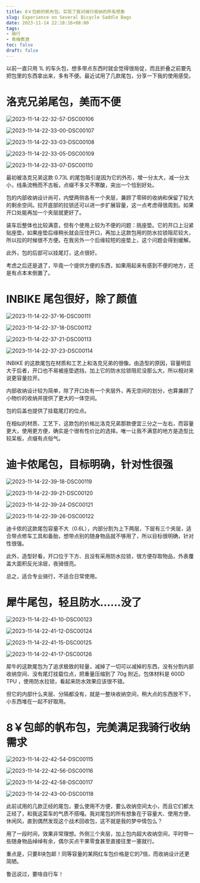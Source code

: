 ```yaml
---
title: 8￥包邮的帆布包，实现了我对骑行收纳的所有想象
slug: Experience on Several Bicycle Saddle Bags
date: 2023-11-14 22:18:16+08:00
tags:
- 骑行
- 青梅煮酒
toc: false
draft: false
---
```


以前一直只用 1L 的车头包，想多带点东西时就会觉得很局促，而且折叠之前要先把包里的东西拿出来，多有不便。最近试用了几款尾包，分享一下我的使用感受。

# 洛克兄弟尾包，美而不便

![2023-11-14-22-32-57-DSC00106](https://raw.githubusercontent.com/xbot/image-hosting/master/blog/2023-11-14-22-32-57-DSC00106.JPG)

![2023-11-14-22-33-00-DSC00107](https://raw.githubusercontent.com/xbot/image-hosting/master/blog/2023-11-14-22-33-00-DSC00107.JPG)

![2023-11-14-22-33-03-DSC00108](https://raw.githubusercontent.com/xbot/image-hosting/master/blog/2023-11-14-22-33-03-DSC00108.JPG)

![2023-11-14-22-33-05-DSC00109](https://raw.githubusercontent.com/xbot/image-hosting/master/blog/2023-11-14-22-33-05-DSC00109.JPG)

![2023-11-14-22-33-07-DSC00110](https://raw.githubusercontent.com/xbot/image-hosting/master/blog/2023-11-14-22-33-07-DSC00110.JPG)

最初被洛克兄弟这款 0.73L 的尾包吸引是因为它的外形，增一分太大，减一分太小，线条流畅而不古板，点缀不多又不寒酸，突出一个恰到好处。

包的内部收纳设计尚可，内壁两侧各有一个夹层，兼顾了零碎的收纳和保留了较大的剩余空间。拉开底部的拉锁还可以进一步扩展容量，这一点考虑得很周到。如果开口处能再加一个夹层就更好了。

装车后整体也比较满意，但有个使用上较为不便的问题：挑座垫。它的开口上沿紧贴座垫，如果座垫后缘稍长就会压住开口，再加上这款包用的防水拉锁阻尼较大，所以拉的时候很不方便。在我另外一个后缘较短的座垫上，这个问题会得到缓解。

此外，包的后部可以挂尾灯，这点很好。

考虑之后还是退了，毕竟一个提供方便的东西，如果用起来有感到不便的地方，还是有点本末倒置了。

# INBIKE 尾包很好，除了颜值

![2023-11-14-22-37-16-DSC00111](https://raw.githubusercontent.com/xbot/image-hosting/master/blog/2023-11-14-22-37-16-DSC00111.JPG)

![2023-11-14-22-37-18-DSC00112](https://raw.githubusercontent.com/xbot/image-hosting/master/blog/2023-11-14-22-37-18-DSC00112.JPG)

![2023-11-14-22-37-21-DSC00113](https://raw.githubusercontent.com/xbot/image-hosting/master/blog/2023-11-14-22-37-21-DSC00113.JPG)

![2023-11-14-22-37-23-DSC00114](https://raw.githubusercontent.com/xbot/image-hosting/master/blog/2023-11-14-22-37-23-DSC00114.JPG)

INBIKE 的这款尾包在材质和工艺上和洛克兄弟的很像。由造型的原因，容量明显大于后者，开口也不易被座垫遮挡，加上它的防水拉锁阻尼没那么大，所以相对来说更容量拉开。

内部收纳设计较为简单，除了开口处有一个夹层外，再无空间的划分，也算兼顾了小物价的收纳并提供了更大的一体空间。

包的后盖也提供了挂载尾灯的位点。

在相似的材质、工艺下，这款包的价格比洛克兄弟那款便宜三分之一左右，而容量更大，使用更方便，确实是个很有性价比的选择。唯一让我不满意的地方是造型比较呆板，点缀有点俗气。

# 迪卡侬尾包，目标明确，针对性很强

![2023-11-14-22-39-18-DSC00119](https://raw.githubusercontent.com/xbot/image-hosting/master/blog/2023-11-14-22-39-18-DSC00119.JPG)

![2023-11-14-22-39-21-DSC00120](https://raw.githubusercontent.com/xbot/image-hosting/master/blog/2023-11-14-22-39-21-DSC00120.JPG)

![2023-11-14-22-39-24-DSC00121](https://raw.githubusercontent.com/xbot/image-hosting/master/blog/2023-11-14-22-39-24-DSC00121.JPG)

![2023-11-14-22-39-26-DSC00122](https://raw.githubusercontent.com/xbot/image-hosting/master/blog/2023-11-14-22-39-26-DSC00122.JPG)

迪卡侬的这款尾包容量不大（0.6L），内部分割为上下两层，下层有三个夹层，适合带点修车工具和备胎，想带点别的随身物品就不够用了，所以目标很明确，针对性很强。

此外，造型好看，开口位于下方、且没有采用防水拉锁，很方便存取物品，外表覆盖大面积反光涂层，夜骑很亮。

总之，适合专业骑行，不适合日常使用。

# 犀牛尾包，轻且防水……没了

![2023-11-14-22-41-10-DSC00123](https://raw.githubusercontent.com/xbot/image-hosting/master/blog/2023-11-14-22-41-10-DSC00123.JPG)

![2023-11-14-22-41-12-DSC00124](https://raw.githubusercontent.com/xbot/image-hosting/master/blog/2023-11-14-22-41-12-DSC00124.JPG)

![2023-11-14-22-41-15-DSC00125](https://raw.githubusercontent.com/xbot/image-hosting/master/blog/2023-11-14-22-41-15-DSC00125.JPG)

![2023-11-14-22-41-17-DSC00126](https://raw.githubusercontent.com/xbot/image-hosting/master/blog/2023-11-14-22-41-17-DSC00126.JPG)

犀牛的这款尾包为了追求极致的轻量，减掉了一切可以减掉的东西，没有分割内部收纳空间、没有尾灯挂载位点，把重量压缩到了 70g 附近。包体材料是 600D TPU ，使用防水拉锁，看起来防水效果应该很不错。

但它的内部什么夹层、分隔都没有，就是一整块收纳空间，稍大点的东西放不下，小东西堆在一起不好取用。

# 8￥包邮的帆布包，完美满足我骑行收纳需求

![2023-11-14-22-42-54-DSC00115](https://raw.githubusercontent.com/xbot/image-hosting/master/blog/2023-11-14-22-42-54-DSC00115.JPG)

![2023-11-14-22-42-56-DSC00116](https://raw.githubusercontent.com/xbot/image-hosting/master/blog/2023-11-14-22-42-56-DSC00116.JPG)

![2023-11-14-22-42-58-DSC00117](https://raw.githubusercontent.com/xbot/image-hosting/master/blog/2023-11-14-22-42-58-DSC00117.JPG)

![2023-11-14-22-43-00-DSC00118](https://raw.githubusercontent.com/xbot/image-hosting/master/blog/2023-11-14-22-43-00-DSC00118.JPG)

此前试用的几款正经的尾包，要么使用不方便，要么收纳空间太小，而且它们都太正经了，和我这菜车的气质不搭嘎。我对尾包的所有想象在于容量大、使用方便、休闲风，直到偶然发现这个战术回收包，这不就是我的梦中情包么？

用了一段时间，效果非常理想。外侧三个夹层，加上包内超大收纳空间，平时带一些随身物品绰绰有余，偶尔买点干果零食甚至直接往里一塞就行。

重点是，只要8块包邮！同等容量的某网红车包价格是它的7倍，而收纳设计还更简陋。

鲁迅说过，要啥自行车！